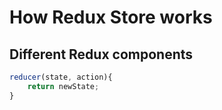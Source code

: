 # How Redux Store works
## Different Redux components

```js
reducer(state, action){
    return newState;
}
```